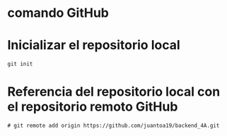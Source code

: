 # comando GitHub

# Inicializar el repositorio local
```
git init
```
#  Referencia del repositorio local con el repositorio remoto GitHub

```
# git remote add origin https://github.com/juantoa19/backend_4A.git
```